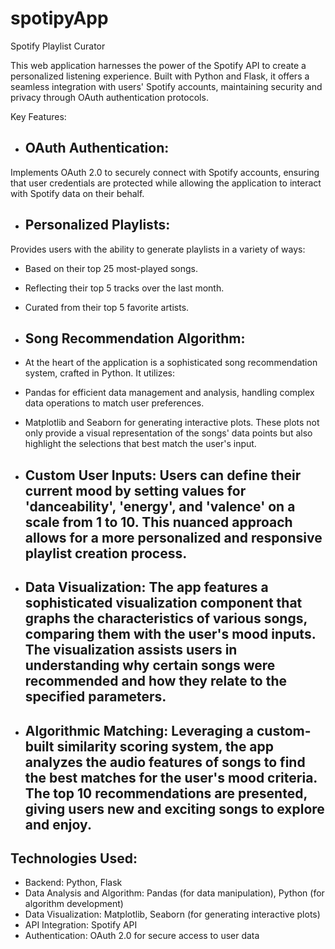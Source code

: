 # spotipyApp

Spotify Playlist Curator

This web application harnesses the power of the Spotify API to create a personalized listening experience. Built with Python and Flask, it offers a seamless integration with users' Spotify accounts, maintaining security and privacy through OAuth authentication protocols.

Key Features:

- ## OAuth Authentication: 
Implements OAuth 2.0 to securely connect with Spotify accounts, ensuring that user credentials are protected while allowing the application to interact with Spotify data on their behalf.

- ## Personalized Playlists: 
Provides users with the ability to generate playlists in a variety of ways:

  - Based on their top 25 most-played songs.
  - Reflecting their top 5 tracks over the last month.
  - Curated from their top 5 favorite artists.

- ## Song Recommendation Algorithm:
-   At the heart of the application is a sophisticated song recommendation system, crafted in Python. It utilizes:

  - Pandas for efficient data management and analysis, handling complex data operations to match user preferences.
  - Matplotlib and Seaborn for generating interactive plots. These plots not only provide a visual representation of the songs' data points but also highlight the selections that best match the user's input.
- ## Custom User Inputs: Users can define their current mood by setting values for 'danceability', 'energy', and 'valence' on a scale from 1 to 10. This nuanced approach allows for a more personalized and responsive playlist creation process.

- ## Data Visualization: The app features a sophisticated visualization component that graphs the characteristics of various songs, comparing them with the user's mood inputs. The visualization assists users in understanding why certain songs were recommended and how they relate to the specified parameters.

- ## Algorithmic Matching: Leveraging a custom-built similarity scoring system, the app analyzes the audio features of songs to find the best matches for the user's mood criteria. The top 10 recommendations are presented, giving users new and exciting songs to explore and enjoy.

## Technologies Used:

- Backend: Python, Flask
- Data Analysis and Algorithm: Pandas (for data manipulation), Python (for algorithm development)
- Data Visualization: Matplotlib, Seaborn (for generating interactive plots)
- API Integration: Spotify API
- Authentication: OAuth 2.0 for secure access to user data
